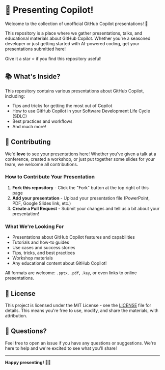 # 👋 Presenting Copilot!

Welcome to the collection of unofficial GitHub Copilot presentations! 🎉

This repository is a place where we gather presentations, talks, and educational materials about GitHub Copilot. Whether you're a seasoned developer or just getting started with AI-powered coding, get your presentations submitted here!

Give it a star ⭐ if you find this repository useful!

## 📚 What's Inside?

This repository contains various presentations about GitHub Copilot, including:

- Tips and tricks for getting the most out of Copilot
- How to use GitHub Copilot in your Software Development Life Cycle (SDLC)
- Best practices and workflows
- And much more!

## 🤝 Contributing

We'd **love** to see your presentations here! Whether you've given a talk at a conference, created a workshop, or just put together some slides for your team, we welcome all contributions.

### How to Contribute Your Presentation

1. **Fork this repository** - Click the "Fork" button at the top right of this page
2. **Add your presentation** - Upload your presentation file (PowerPoint, PDF, Google Slides link, etc.)
3. **Create a Pull Request** - Submit your changes and tell us a bit about your presentation!

### What We're Looking For

- Presentations about GitHub Copilot features and capabilities
- Tutorials and how-to guides
- Use cases and success stories
- Tips, tricks, and best practices
- Workshop materials
- Any educational content about GitHub Copilot!

All formats are welcome: `.pptx`, `.pdf`, `.key`, or even links to online presentations.

## 📜 License

This project is licensed under the MIT License - see the [LICENSE](LICENSE) file for details. This means you're free to use, modify, and share the materials, with attribution.

## 💬 Questions?

Feel free to open an issue if you have any questions or suggestions. We're here to help and we're excited to see what you'll share!

---

**Happy presenting!** 🚀✨